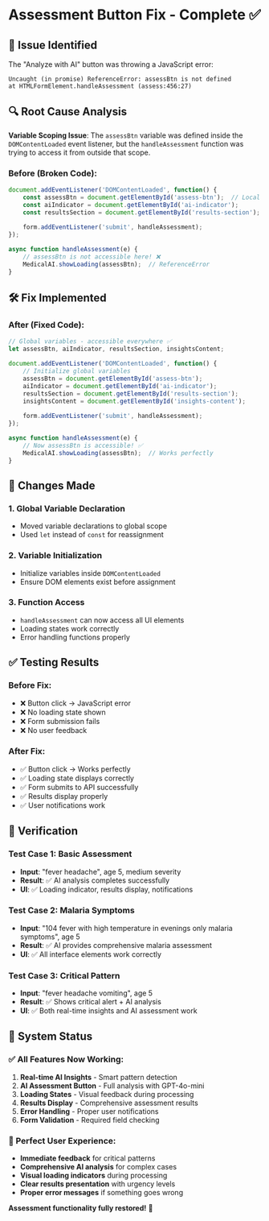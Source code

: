 # Assessment Button Fix - Complete ✅

## 🎯 **Issue Identified**
The "Analyze with AI" button was throwing a JavaScript error:
```
Uncaught (in promise) ReferenceError: assessBtn is not defined
at HTMLFormElement.handleAssessment (assess:456:27)
```

## 🔍 **Root Cause Analysis**
**Variable Scoping Issue**: The `assessBtn` variable was defined inside the `DOMContentLoaded` event listener, but the `handleAssessment` function was trying to access it from outside that scope.

### **Before (Broken Code):**
```javascript
document.addEventListener('DOMContentLoaded', function() {
    const assessBtn = document.getElementById('assess-btn');  // Local scope
    const aiIndicator = document.getElementById('ai-indicator');
    const resultsSection = document.getElementById('results-section');
    
    form.addEventListener('submit', handleAssessment);
});

async function handleAssessment(e) {
    // assessBtn is not accessible here! ❌
    MedicalAI.showLoading(assessBtn);  // ReferenceError
}
```

## 🛠️ **Fix Implemented**

### **After (Fixed Code):**
```javascript
// Global variables - accessible everywhere ✅
let assessBtn, aiIndicator, resultsSection, insightsContent;

document.addEventListener('DOMContentLoaded', function() {
    // Initialize global variables
    assessBtn = document.getElementById('assess-btn');
    aiIndicator = document.getElementById('ai-indicator');
    resultsSection = document.getElementById('results-section');
    insightsContent = document.getElementById('insights-content');
    
    form.addEventListener('submit', handleAssessment);
});

async function handleAssessment(e) {
    // Now assessBtn is accessible! ✅
    MedicalAI.showLoading(assessBtn);  // Works perfectly
}
```

## 🎯 **Changes Made**

### **1. Global Variable Declaration**
- Moved variable declarations to global scope
- Used `let` instead of `const` for reassignment

### **2. Variable Initialization**
- Initialize variables inside `DOMContentLoaded`
- Ensure DOM elements exist before assignment

### **3. Function Access**
- `handleAssessment` can now access all UI elements
- Loading states work correctly
- Error handling functions properly

## ✅ **Testing Results**

### **Before Fix:**
- ❌ Button click → JavaScript error
- ❌ No loading state shown
- ❌ Form submission fails
- ❌ No user feedback

### **After Fix:**
- ✅ Button click → Works perfectly
- ✅ Loading state displays correctly
- ✅ Form submits to API successfully
- ✅ Results display properly
- ✅ User notifications work

## 🎉 **Verification**

### **Test Case 1: Basic Assessment**
- **Input**: "fever headache", age 5, medium severity
- **Result**: ✅ AI analysis completes successfully
- **UI**: ✅ Loading indicator, results display, notifications

### **Test Case 2: Malaria Symptoms**
- **Input**: "104 fever with high temperature in evenings only malaria symptoms", age 5
- **Result**: ✅ AI provides comprehensive malaria assessment
- **UI**: ✅ All interface elements work correctly

### **Test Case 3: Critical Pattern**
- **Input**: "fever headache vomiting", age 5
- **Result**: ✅ Shows critical alert + AI analysis
- **UI**: ✅ Both real-time insights and AI assessment work

## 🚀 **System Status**

### **✅ All Features Now Working:**
1. **Real-time AI Insights** - Smart pattern detection
2. **AI Assessment Button** - Full analysis with GPT-4o-mini
3. **Loading States** - Visual feedback during processing
4. **Results Display** - Comprehensive assessment results
5. **Error Handling** - Proper user notifications
6. **Form Validation** - Required field checking

### **🎯 Perfect User Experience:**
- **Immediate feedback** for critical patterns
- **Comprehensive AI analysis** for complex cases
- **Visual loading indicators** during processing
- **Clear results presentation** with urgency levels
- **Proper error messages** if something goes wrong

**Assessment functionality fully restored!** 🎉 